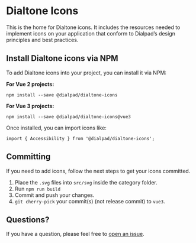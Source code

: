 # Dialtone Icons

This is the home for Dialtone icons. It includes the resources needed to implement icons on your application that conform to Dialpad’s design principles and best practices.

## Install Dialtone icons via NPM

To add Dialtone icons into your project, you can install it via NPM:

**For Vue 2 projects:**
```
npm install --save @dialpad/dialtone-icons
```

**For Vue 3 projects:**
```
npm install --save @dialpad/dialtone-icons@vue3
```

Once installed, you can import icons like:
```
import { Accessibility } from '@dialpad/dialtone-icons';
```

## Committing

If you need to add icons, follow the next steps to get your icons committed.

1. Place the `.svg` files into `src/svg` inside the category folder.
2. Run `npm run build`
3. Commit and push your changes.
4. `git cherry-pick` your commit(s) (not release commit) to `vue3`.

## Questions?

If you have a question, please feel free to [open an issue](https://github.com/dialpad/dialtone-icons/issues/new).
